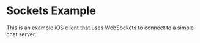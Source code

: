# Sockets Example
This is an example iOS client that uses WebSockets to connect to a simple chat server.

